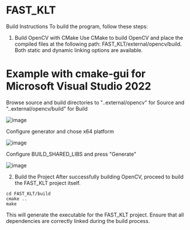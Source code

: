 # FAST_KLT

Build Instructions
To build the program, follow these steps:

1. Build OpenCV with CMake
Use CMake to build OpenCV and place the compiled files at the following path: FAST_KLT/external/opencv/build. Both static and dynamic linking options are available.

# Example with cmake-gui for Microsoft Visual Studio 2022

Browse source and build directories to "..external/opencv" for Source and "..external/opencv/build" for Build

![image](https://github.com/SanchoCC/FAST_KLT/assets/134946556/7e411cfe-4b43-46ba-8c2b-e215648d1286)

Configure generator and chose x64 platform

![image](https://github.com/SanchoCC/FAST_KLT/assets/134946556/a1e4d348-91bc-42d3-acd3-57ec44020aba)

Configure BUILD_SHARED_LIBS and press "Generate"

![image](https://github.com/SanchoCC/FAST_KLT/assets/134946556/f2995dbb-7f02-4daa-ad27-15bf398434fb)

2. Build the Project
After successfully building OpenCV, proceed to build the FAST_KLT project itself.
```
cd FAST_KLT/build
cmake ..
make
```
This will generate the executable for the FAST_KLT project. Ensure that all dependencies are correctly linked during the build process.
